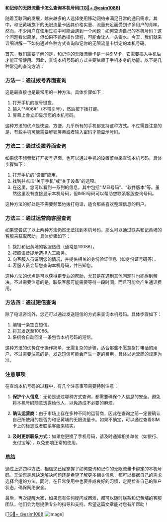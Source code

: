 **和记你的无限流量卡怎么查询本机号码[[TG💪+ @esim1088](https://t.me/s/esim1088)]**

随着互联网的发展，越来越多的人选择使用移动网络来满足日常的通讯需求。其中，和记黄埔旗下的无限流量卡因其价格实惠、流量充足而受到许多用户的青睐。然而，不少用户在使用过程中可能会遇到一个问题：如何查询自己的本机号码？这个问题看似简单，但如果不熟悉操作流程，可能会让人一头雾水。今天，我们就来详细讲解一下如何通过各种方式查询和记你的无限流量卡绑定的本机号码。

首先，我们需要了解的是，和记你的无限流量卡是一种SIM卡，它需要插入手机后才能正常使用。因此，查询本机号码的方式主要依赖于手机本身的功能。以下是几种常见的查询方法：

### 方法一：通过拨号界面查询

这是最直接也是最常用的一种方法。具体步骤如下：

1. 打开手机的拨号键盘。
2. 输入“*#06#”（不带引号），然后按下拨打键。
3. 屏幕上会立即显示您的本机号码。

这种方法的优点是快速、方便，几乎所有的手机都支持这种方式。不过需要注意的是，有些手机可能需要解锁屏幕或者输入密码才能显示号码。

### 方法二：通过设置界面查询

如果您不想频繁打开拨号界面，也可以通过手机的设置菜单来查询本机号码。具体步骤如下：

1. 打开手机的“设置”应用。
2. 找到并点击“关于手机”或“关于设备”的选项。
3. 在这里，您可以看到一系列的信息，其中包括“IMEI号码”、“软件版本”等。虽然这里没有直接显示本机号码，但IMEI号码可以帮助您联系客服查询号码。

这种方法的好处是不需要频繁地拨打电话，适合那些喜欢整理信息的用户。

### 方法三：通过运营商客服查询

如果您尝试了以上两种方法仍然无法找到本机号码，那么可以通过联系和记黄埔的客服来获取帮助。具体步骤如下：

1. 拨打和记黄埔的客服热线（通常是10086）。
2. 按照语音提示选择人工服务。
3. 向客服人员说明您的情况，并提供相关的身份验证信息（如身份证号码等）。
4. 客服人员会帮您查询本机号码，并告知您。

这种方法的优点是可以获得更专业的帮助，尤其是在遇到其他问题时也能得到解决。不过需要注意的是，联系客服可能需要等待一段时间，而且可能会产生通话费用。

### 方法四：通过短信查询

除了电话咨询外，您还可以通过发送短信的方式来查询本机号码。具体步骤如下：

1. 编辑一条空白短信。
2. 将其发送至10086。
3. 系统会自动回复一条包含本机号码的短信。

这种方法的优势在于操作简单，无需复杂的步骤，适合那些不愿意拨打电话的用户。不过需要注意的是，发送短信可能会产生一定的费用，具体以运营商的规定为准。

### 注意事项

在查询本机号码的过程中，有几个注意事项需要特别注意：

1. **保护个人信息**：无论是通过哪种方式查询，都需要确保个人信息的安全。避免将本机号码随意透露给他人，以免造成不必要的麻烦。
   
2. **确认运营商**：由于市场上存在多种不同的运营商，因此在查询之前一定要确认自己所使用的是否为和记黄埔的无限流量卡。如果不确定，可以通过查看SIM卡上的标志或者联系客服来核实。

3. **及时更新联系方式**：如果您更换了手机号码，请及时通知相关单位（如银行、支付宝等），以免影响正常的使用。

### 总结

通过上述四种方法，相信您已经掌握了如何查询和记你的无限流量卡绑定的本机号码。无论您是想快速解决问题还是希望了解更多相关信息，都可以根据自己的需求选择合适的方法。同时，在日常使用中也要养成良好的习惯，定期检查自己的账户状态，确保网络安全。

最后，再次提醒大家，如果您有任何疑问或困难，都可以随时联系和记黄埔的客服团队，他们会为您提供专业的指导和支持。希望这篇文章能对您有所帮助！

[[TG💪+ @esim1088](https://t.me/s/esim1088) ![Image](https://i.postimg.cc/4NQfJmqS/Snipaste-2025-05-13-00-14-12.png)]